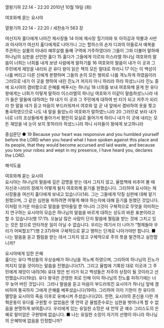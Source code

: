 열왕기하 22:14 - 22:20 
2010년 10월 19일 (화)

여호와께 묻는 요시야



열왕기하 22:14 - 22:20 / 새찬송가 563 장


여선지자 훌다에게 나아간 제사장들
14 이에 제사장 힐기야와 또 아히감과 악볼과 사반과 아사야가 여선지 훌다에게로 나아가니 그는 할하스의 손자 디과의 아들로서 예복을 주관하는 살룸의 아내라 예루살렘 둘째 구역에 거주하였더라 그들이 그와 더불어 말하매 
하나님의 심판을 선언한 훌다
15 훌다가 그들에게 이르되 이스라엘 하나님 여호와의 말씀이 너희는 너희를 내게 보낸 사람에게 말하기를 16 여호와의 말씀이 내가 이 곳과 그 주민에게 재앙을 내리되 곧 유다 왕이 읽은 책의 모든 말대로 하리니 17 이는 이 백성이 나를 버리고 다른 신에게 분향하며 그들의 손의 모든 행위로 나를 격노하게 하였음이라 그러므로 내가 이 곳을 향하여 내린 진노가 꺼지지 아니 하리라 하라 하셨느니라 
진노 중에 요시야의 겸비함으로 은혜를 베푸시는 하나님
18 너희를 보내 여호와께 묻게 한 유다 왕에게는 너희가 이렇게 말하라 이스라엘의 하나님 여호와가 이같이 말씀하셨느니라 네가 들은 말들에 대하여는 19 내가 이 곳과 그 주민에게 대하여 빈 터가 되고 저주가 되리라 한 말을 네가 듣고 마음이 부드러워져서 여호와 앞 곧 내 앞에서 겸비하여 옷을 찢고 통곡하였으므로 나도 네 말을 들었노라 여호와가 말하였느니라 20 그러므로 보라 내가 너로 너의 조상들에게 돌아가서 평안히 묘실로 들어가게 하리니 내가 이 곳에 내리는 모든 재앙을 네 눈이 보지 못하리라 하셨느니라 하니 사자들이 왕에게 보고하니라  

중심문단 ● 19 Because your heart was responsive and you humbled yourself before the LORD when you heard what I have spoken against this place and its people, that they would become accursed and laid waste, and because you tore your robes and wept in my presence, I have heard you, declares the LORD.

해석도움





여호와께 묻는 요시야  
요시야는 하나님의 말씀에 깊은 감명을 받는 데서 그치지 않고, 율법책에 비추어 볼 때 자신과 나라의 장래가 어떻게 될지 여호와께 묻기를 원했습니다. 그리하여 요시야는 제사장들을 여선지 훌다에게 보내고 있습니다(14). 그는 그들에게 닥칠 심판에 대해 알기 원했으며, 그 같은 심판을 피하려면 어떻게 해야 하는지에 대해 듣기를 원했던 것입니다. 이처럼 뜨거운 마음으로 말씀을 받아들일 뿐 아니라 그것이 구체적으로 무엇을 의미하는지 연구하는 요시야의 모습은 하나님의 말씀을 바르게 대하는 성도의 바른 표본이라고 할 수 있습니다(행 17:11). 오늘날 많은 사람이 단지 말씀에 찔림을 받는 것에 그치고 있는 것은 참으로 안타까운 일이 아닐 수 없습니다. 우리는 여기서 더 나아가 “형제들아 우리가 어찌할꼬?”(행 2:37)하며 구체적으로 묻고 행하는 단계로 나아가야만 합니다.
■ 나는 말씀을 듣고 찔림을 받는 데서 그치지 않고 구체적으로 주의 뜻을 발견하고 실천합니까?

요시야에게 임한 은혜  
훌다는 유다 백성들의 우상숭배가 하나님을 격노케 하였으며, 그리하여 하나님의 진노가 꺼지지 않을 것이라는 말씀을 전했습니다(17). 그리고 율법에 기록된 대로 이곳과 그 주민에게 재앙이 내려(16) 유대 땅은 빈 터가 되고 백성들은 저주의 상징이 될 것이라고 선언했습니다(19상). 유다 왕국은 관영한 죄로 인해 이미 하나님의 진노를 피하기에는 너무 늦어 버린 것입니다. 그러나 말씀을 듣고 마음이 부드러워진 요시야가 하나님 앞에 겸비하여 통곡하자 그에게 은혜를 베푸셨습니다(19하). 그리하여 이미 기한이 찬 유다의 멸망을 요시야의 죽음 이후로 유예시켜 주셨습니다(20). 한편, 요시야의 혼신을 다한 개혁운동이 유다를 구원할 수 없었음은 옛 언약 곧 율법준수로는 심판을 벗어나게 할 수 없음을 분명하게 보여줍니다. 우리에게 있는 유일한 소망은 새 언약 곧 예수 그리스도의 은혜로 말미암은 구원밖에 없습니다.
■ 나는 유일한 소망이 자기의 선행이 아니라 하나님의 은혜밖에 없음을 인정합니까?